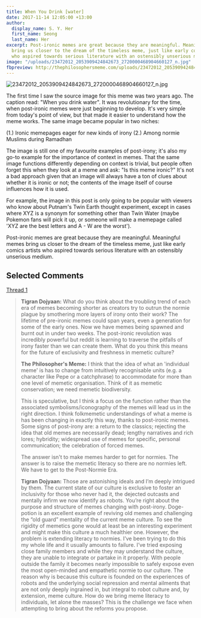 ```yaml
---
title: When You Drink [water]
date: 2017-11-14 12:05:00 +13:00
author:
  display_name: S. Y. Her
  first_name: Seong
  last_name: Her
excerpt: Post-ironic memes are great because they are meaningful. Meaningful memes
  bring us closer to the dream of the timeless meme, just like early comics artists
  who aspired towards serious literature with an ostensibly unserious medium.
image: "/uploads/23472012_2053909424842673_2720000468904660127_n.jpg"
fbpreview: http://thephilosophersmeme.com/uploads/23472012_2053909424842673_2720000468904660127_n.jpg
---
```


![23472012_2053909424842673_2720000468904660127_n.jpg](/uploads/23472012_2053909424842673_2720000468904660127_n.jpg)

The first time I saw the source image for this meme was two years ago. The caption read: "When you drink water". It was revolutionary for the time, when post-ironic memes were just beginning to develop. It's very simple from today's point of view, but that made it easier to understand how the meme works. The same image became popular in two niches:

\(1.) Ironic memepages eager for new kinds of irony
\(2.) Among normie Muslims during Ramadhan

The image is still one of my favourite examples of post-irony; it's also my go-to example for the importance of context in memes. That the same image functions differently depending on context is trivial, but people often forget this when they look at a meme and ask: "Is this meme ironic?" It's not a bad approach given that an image will always have a ton of clues about whether it is ironic or not; the contents of the image itself of course influences how it is used.

For example, the image in this post is only going to be popular with viewers who know about Putnam's Twin Earth thought experiment, except in cases where XYZ is a synonym for something other than Twin Water (maybe Pokemon fans will pick it up, or someone will make a memepage called 'XYZ are the best letters and A - W are the worst').

Post-ironic memes are great because they are meaningful. Meaningful memes bring us closer to the dream of the timeless meme, just like early comics artists who aspired towards serious literature with an ostensibly unserious medium.

## **Selected Comments**

[Thread 1](https://web.facebook.com/thephilosophersmeme/posts/2053909664842649?comment_id=2053914778175471)

> **Tigran Dojyaan:** What do you think about the troubling trend of each era of memes becoming shorter as creators try to outrun the normie plague by smothering more layers of irony onto their work? The lifetime of pre-ironic memes could span years, even a generation for some of the early ones. Now we have memes being spawned and burnt out in under two weeks. The post-ironic revolution was incredibly powerful but reddit is learning to traverse the pitfalls of irony faster than we can create them. What do you think this means for the future of exclusivity and freshness in memetic culture?
>
> **The Philosopher's Meme:** I think that the idea of what an 'individual meme' is has to change from intuitively recognisable units (e.g. a character like Pepe or a catchphrase) to accommodate for more than one level of memetic organisation. Think of it as memetic conservation; we need memetic biodiversity.
>
> This is speculative, but I think a focus on the function rather than the associated symbolisms/iconography of the memes will lead us in the right direction. I think folkmemetic understandings of what a meme is has been changing in exactly this way, thanks to post-ironic memes. Some signs of post-irony are: a return to the classics; rejecting the idea that old memes are necessarily dead; lengthy narratives and rich lores; hybridity; widespread use of memes for specific, personal communication; the celebration of forced memes.
>
> The answer isn't to make memes harder to get for normies. The answer is to raise the memetic literacy so there are no normies left. We have to get to the Post-Normie Era.
>
> **Tigran Dojyaan:** Those are astonishing ideals and I’m deeply intrigued by them. The current state of our culture is exclusive to foster an inclusivity for those who never had it, the dejected outcasts and mentally infirm we now identify as robots. You’re right about the purpose and structure of memes changing with post-irony. Doge-potion is an excellent example of reviving old memes and challenging the “old guard” mentality of the current meme culture. To see the rigidity of memetics gone would at least be an interesting experiment and might make this culture a much healthier one. However, the problem is extending literacy to normies. I’ve been trying to do this my whole life and it usually amounts to failure. I’ve tried exposing close family members and while they may understand the culture, they are unable to integrate or partake in it properly. With people outside the family it becomes nearly impossible to safely expose even the most open-minded and empathetic normie to our culture. The reason why is because this culture is founded on the experiences of robots and the underlying social repression and mental ailments that are not only deeply ingrained in, but integral to robot culture and, by extension, meme culture. How do we bring meme literacy to individuals, let alone the masses? This is the challenge we face when attempting to bring about the reforms you propose.